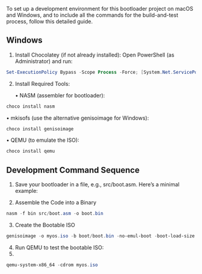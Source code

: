 To set up a development environment for this bootloader project on macOS and Windows, and to include all the commands for the build-and-test process, follow this detailed guide.

## Windows

1.	Install Chocolatey (if not already installed):
Open PowerShell (as Administrator) and run:

```powershell
Set-ExecutionPolicy Bypass -Scope Process -Force; [System.Net.ServicePointManager]::SecurityProtocol = [System.Net.SecurityProtocolType]::Tls12; iex ((New-Object System.Net.WebClient).DownloadString('https://chocolatey.org/install.ps1'))
```

2.	Install Required Tools:

	•	NASM (assembler for bootloader):

```powershell
choco install nasm
```

•	mkisofs (use the alternative genisoimage for Windows):

 ```powershell
choco install genisoimage
```

•	QEMU (to emulate the ISO):

 ```powershell
choco install qemu
```

## Development Command Sequence
1. Save your bootloader in a file, e.g., src/boot.asm. Here’s a minimal example:

2. Assemble the Code into a Binary

```powershell
nasm -f bin src/boot.asm -o boot.bin
```

3. Create the Bootable ISO

```powershell
genisoimage -o myos.iso -b boot/boot.bin -no-emul-boot -boot-load-size 4 -boot-info-table iso
```

4. Run QEMU to test the bootable ISO:
5. 
```powershell
qemu-system-x86_64 -cdrom myos.iso
```

